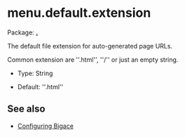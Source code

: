 # menu.default.extension

Package: **[.](.)**

The default file extension for auto-generated page URLs. 

Common extension are ''.html'', ''/'' or just an empty string.


*  Type: String 

*  Default: ''.html''

## See also


*  [Configuring Bigace](bigace/manual/configurations)


